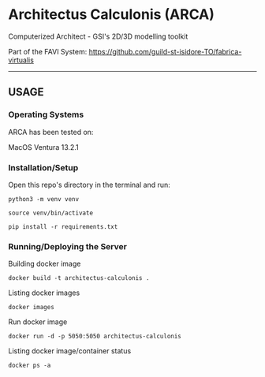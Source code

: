 # Architectus Calculonis (ARCA)

Computerized Architect - GSI's 2D/3D modelling toolkit

Part of the FAVI System: https://github.com/guild-st-isidore-TO/fabrica-virtualis

---

## USAGE

### Operating Systems

ARCA has been tested on:

MacOS Ventura 13.2.1

### Installation/Setup

Open this repo's directory in the terminal and run:

```
python3 -m venv venv

source venv/bin/activate

pip install -r requirements.txt
```

### Running/Deploying the Server

Building docker image

```
docker build -t architectus-calculonis .
```

Listing docker images

```
docker images
```

Run docker image

```
docker run -d -p 5050:5050 architectus-calculonis
```

Listing docker image/container status

```
docker ps -a
```
